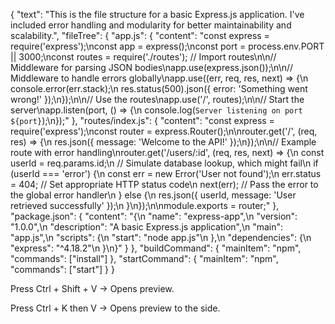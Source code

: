 {
  "text": "This is the file structure for a basic Express.js application.  I've included error handling and modularity for better maintainability and scalability.",
  "fileTree": {
    "app.js": {
      "content": "const express = require('express');\nconst app = express();\nconst port = process.env.PORT || 3000;\nconst routes = require('./routes'); // Import routes\n\n// Middleware for parsing JSON bodies\napp.use(express.json());\n\n// Middleware to handle errors globally\napp.use((err, req, res, next) => {\n  console.error(err.stack);\n  res.status(500).json({ error: 'Something went wrong!' });\n});\n\n// Use the routes\napp.use('/', routes);\n\n// Start the server\napp.listen(port, () => {\n  console.log(`Server listening on port ${port}`);\n});"
    },
    "routes/index.js": {
      "content": "const express = require('express');\nconst router = express.Router();\n\nrouter.get('/', (req, res) => {\n  res.json({ message: 'Welcome to the API!' });\n});\n\n// Example route with error handling\nrouter.get('/users/:id', (req, res, next) => {\n  const userId = req.params.id;\n  // Simulate database lookup, which might fail\n  if (userId === 'error') {\n    const err = new Error('User not found');\n    err.status = 404; // Set appropriate HTTP status code\n    next(err); // Pass the error to the global error handler\n  } else {\n    res.json({ userId, message: 'User retrieved successfully' });\n  }\n});\n\nmodule.exports = router;"
    },
    "package.json": {
      "content": "{\n  \"name\": \"express-app\",\n  \"version\": \"1.0.0\",\n  \"description\": \"A basic Express.js application\",\n  \"main\": \"app.js\",\n  \"scripts\": {\n    \"start\": \"node app.js\"\n  },\n  \"dependencies\": {\n    \"express\": \"^4.18.2\"\n  }\n}"
    }
  },
  "buildCommand": {
    "mainItem": "npm",
    "commands": ["install"]
  },
  "startCommand": {
    "mainItem": "npm",
    "commands": ["start"]
  }
}

Press Ctrl + Shift + V → Opens preview.

Press Ctrl + K then V → Opens preview to the side.













